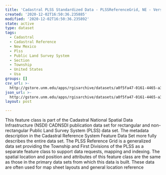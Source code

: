```yaml
---
title: 'Cadastral PLSS Standardized Data - PLSSReferenceGrid, NE - Version 1.1'
created: '2020-12-02T16:50:36.235885'
modified: '2020-12-02T16:50:36.235892'
state: active
type: dataset
tags:
  - Cadastral
  - Cadastral Reference
  - New Mexico
  - Plss
  - Public Land Survey System
  - Section
  - Township
  - United States
  - Usa
groups: []
csv_url: >-
  http://gstore.unm.edu/apps/rgisarchive/datasets/a0f5fa47-0161-4465-a372-bf22b399f1d0/PLSSReferenceGrid_NE.derived.csv
json_url: >-
  http://gstore.unm.edu/apps/rgisarchive/datasets/a0f5fa47-0161-4465-a372-bf22b399f1d0/PLSSReferenceGrid_NE.derived.json
layout: post

---
```

 This feature class is part of the Cadastral National Spatial Data
                Infrastructure (NSDI) CADNSDI publication data set for rectangular and
                non-rectangular Public Land Survey System (PLSS) data set. The metadata description
                in the Cadastral Reference System Feature Data Set more fully describes the entire
                data set. The PLSS Reference Grid is a generalized data set providing the Township
                and First Divisions of the PLSS as a separate feature class to support data
                requests, mapping and indexing. The spatial location and position and attributes of
                this feature class are the same as those in the primary data sets from which this
                data is built. These data are often used for map sheet layouts and general location
                reference 
